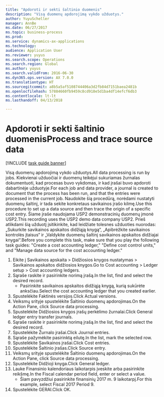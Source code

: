 ```yaml
--- 
title: "Apdoroti ir sekti šaltinio duomenis"
description: "Visą duomenų apdorojimą vykdo užduotys."
author: YuyuScheller
manager: AnnBe
ms.date: 06/27/2017
ms.topic: business-process
ms.prod: 
ms.service: dynamics-ax-applications
ms.technology: 
audience: Application User
ms.reviewer: yuyus
ms.search.scope: Operations
ms.search.region: Global
ms.author: yuyus
ms.search.validFrom: 2016-06-30
ms.dyn365.ops.version: AX 7.0.0
ms.translationtype: HT
ms.sourcegitcommit: a8b5a5af5108744406a3d2fb84d7151baea2481b
ms.openlocfilehash: 57884660fb9459c8cd918e5d1ba4df14efcf6db3
ms.contentlocale: lt-lt
ms.lasthandoff: 04/13/2018

---
```

# <a name="process-and-trace-source-data"></a><span data-ttu-id="21471-103">Apdoroti ir sekti šaltinio duomenis</span><span class="sxs-lookup"><span data-stu-id="21471-103">Process and trace source data</span></span>

[!INCLUDE [task guide banner](../../includes/task-guide-banner.md)]

<span data-ttu-id="21471-104">Visą duomenų apdorojimą vykdo užduotys.</span><span class="sxs-lookup"><span data-stu-id="21471-104">All data processing is run by jobs.</span></span> <span data-ttu-id="21471-105">Kiekvienai užduočiai ir duomenų teikėjui sukuriamas žurnalas dokumentuoti, kad procesas buvo vykdomas, ir kad įrašai buvo apdoroti dabartinėje užduotyje.</span><span class="sxs-lookup"><span data-stu-id="21471-105">For each job and data provider, a journal is created to document that the process has been run, and that the entries were processed in the current job.</span></span> <span data-ttu-id="21471-106">Naudokite šią procedūrą, norėdami nustatyti duomenų šaltinį, ir tada sekite konkretaus savikainos įrašo kilmę.</span><span class="sxs-lookup"><span data-stu-id="21471-106">Use this procedure to set up a data source and then  trace the origin of a specific cost entry.</span></span> <span data-ttu-id="21471-107">Šiame įraše naudojama USP2 demonstracinių duomenų įmonė USP2.</span><span class="sxs-lookup"><span data-stu-id="21471-107">This recording uses the USP2 demo data company USP2.</span></span> <span data-ttu-id="21471-108">Prieš atlikdami šią užduotį įsitikinkite, kad leidžiate tolesnes užduoties nuorodas: „Sukurkite savikainos apskaitos didžiąją knygą“, „Apibrėžkite savikainos kontrolės įtaisus“ ir „Valdykite duomenų šaltinį savikainos apskaitos didžiajai knygai“.</span><span class="sxs-lookup"><span data-stu-id="21471-108">Before you complete this task, make sure that you play the following task guides: "Create a cost accounting ledger," "Define cost control units," and "Manage data source for the cost accounting ledger."</span></span>

1. <span data-ttu-id="21471-109">Eikite į Savikainos apskaita > Didžiosios knygos nustatymas > Savikainos apskaitos didžiosios knygos.</span><span class="sxs-lookup"><span data-stu-id="21471-109">Go to Cost accounting > Ledger setup > Cost accounting ledgers.</span></span>
2. <span data-ttu-id="21471-110">Sąraše raskite ir pasirinkite norimą įrašą.</span><span class="sxs-lookup"><span data-stu-id="21471-110">In the list, find and select the desired record.</span></span>
    * <span data-ttu-id="21471-111">Pasirinkite savikainos apskaitos didžiąją knygą, kurią sukūrėte anksčiau.</span><span class="sxs-lookup"><span data-stu-id="21471-111">Select the cost accounting ledger that you created earlier.</span></span>  
3. <span data-ttu-id="21471-112">Spustelėkite Faktinės versijos.</span><span class="sxs-lookup"><span data-stu-id="21471-112">Click Actual versions.</span></span>
4. <span data-ttu-id="21471-113">Veiksmų srityje spustelėkite Šaltinio duomenų apdorojimas.</span><span class="sxs-lookup"><span data-stu-id="21471-113">On the Action Pane, click Source data processing.</span></span>
5. <span data-ttu-id="21471-114">Spustelėkite Didžiosios knygos įrašų perkėlimo žurnalai.</span><span class="sxs-lookup"><span data-stu-id="21471-114">Click General ledger entry transfer journals.</span></span>
6. <span data-ttu-id="21471-115">Sąraše raskite ir pasirinkite norimą įrašą.</span><span class="sxs-lookup"><span data-stu-id="21471-115">In the list, find and select the desired record.</span></span>
7. <span data-ttu-id="21471-116">Spustelėkite Žurnalo įrašai.</span><span class="sxs-lookup"><span data-stu-id="21471-116">Click Journal entries.</span></span>
8. <span data-ttu-id="21471-117">Sąraše pažymėkite pasirinktą eilutę.</span><span class="sxs-lookup"><span data-stu-id="21471-117">In the list, mark the selected row.</span></span>
9. <span data-ttu-id="21471-118">Spustelėkite Savikainos įrašai.</span><span class="sxs-lookup"><span data-stu-id="21471-118">Click Cost entries.</span></span>
10. <span data-ttu-id="21471-119">Spustelėkite Šaltinio įrašas.</span><span class="sxs-lookup"><span data-stu-id="21471-119">Click Source entry.</span></span>
11. <span data-ttu-id="21471-120">Veiksmų srityje spustelėkite Šaltinio duomenų apdorojimas.</span><span class="sxs-lookup"><span data-stu-id="21471-120">On the Action Pane, click Source data processing.</span></span>
12. <span data-ttu-id="21471-121">Spustelėkite Didžioji knyga.</span><span class="sxs-lookup"><span data-stu-id="21471-121">Click General ledger.</span></span>
13. <span data-ttu-id="21471-122">Lauke Finansinio kalendoriaus laikotarpis įveskite arba pasirinkite reikšmę.</span><span class="sxs-lookup"><span data-stu-id="21471-122">In the Fiscal calendar period field, enter or select a value.</span></span>
    * <span data-ttu-id="21471-123">Šiam pavyzdžiui pasirinkite finansinių 2017 m. 9 laikotarpį.</span><span class="sxs-lookup"><span data-stu-id="21471-123">For this example, select Fiscal 2017 Period 9.</span></span>  
14. <span data-ttu-id="21471-124">Spustelėkite GERAI.</span><span class="sxs-lookup"><span data-stu-id="21471-124">Click OK.</span></span>


